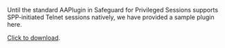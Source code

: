Until the standard AAPlugin in Safeguard for Privileged Sessions
supports SPP-initiated Telnet sessions natively, we have provided
a sample plugin here.

<a href="https://github.com/OneIdentity/SafeguardCustomPlatform/raw/tn-3270-sessions/PatternFiles/AAPlugin/SGAATelnet.zip">Click to download</a>.
